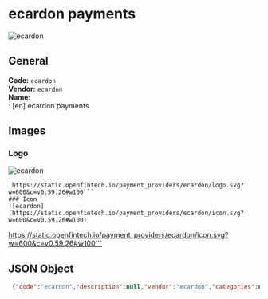 # ecardon payments 
![ecardon](https://static.openfintech.io/payment_providers/ecardon/logo.svg?w=600&c=v0.59.26#w100)  
## General 
**Code:** `ecardon`  
**Vendor:** `ecardon`  
**Name:**  
:	[en] ecardon payments  
## Images 
### Logo 
![ecardon](https://static.openfintech.io/payment_providers/ecardon/logo.svg?w=600&c=v0.59.26#w100)  
```
 https://static.openfintech.io/payment_providers/ecardon/logo.svg?w=600&c=v0.59.26#w100```  
### Icon 
![ecardon](https://static.openfintech.io/payment_providers/ecardon/icon.svg?w=600&c=v0.59.26#w100)  
```
 https://static.openfintech.io/payment_providers/ecardon/icon.svg?w=600&c=v0.59.26#w100```  
## JSON Object 
```json
 {"code":"ecardon","description":null,"vendor":"ecardon","categories":null,"countries":null,"payment_method":null,"payout_method":null,"metadata":{"about_payments_code":"ecardon"},"name":{"en":"ecardon payments"}}```  
